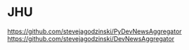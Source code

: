 JHU
===
https://github.com/stevejagodzinski/PyDevNewsAggregator \
https://github.com/stevejagodzinski/DevNewsAggregator
